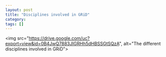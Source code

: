 ```yaml
---
layout: post
title: "Disciplines involved in GRiD"
category: 
tags: []
---
```


<img src="https://drive.google.com/uc?export=view&id=0B4JwQ7883JIGRHh5dHBSSGtSQzA", alt="The different disciplines involved in GRiD">


